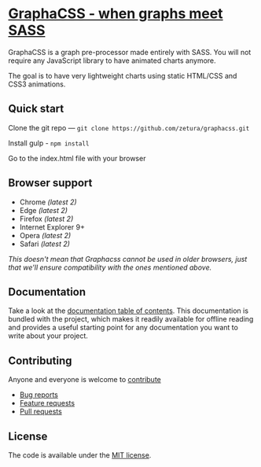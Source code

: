 # [GraphaCSS - when graphs meet SASS](https://github.com/zetura/graphacss)

GraphaCSS is a graph pre-processor made entirely with SASS. You will not require any JavaScript library
to have animated charts anymore.

The goal is to have very lightweight charts using static HTML/CSS and CSS3 animations.

## Quick start

Clone the git repo — `git clone
                      https://github.com/zetura/graphacss.git`

Install gulp - `npm install`

Go to the index.html file with your browser

## Browser support

* Chrome *(latest 2)*
* Edge *(latest 2)*
* Firefox *(latest 2)*
* Internet Explorer 9+
* Opera *(latest 2)*
* Safari *(latest 2)*

*This doesn't mean that Graphacss cannot be used in older browsers,
just that we'll ensure compatibility with the ones mentioned above.*


## Documentation

Take a look at the [documentation table of contents](dist/doc/TOC.md).
This documentation is bundled with the project, which makes it readily
available for offline reading and provides a useful starting point for
any documentation you want to write about your project.


## Contributing

Anyone and everyone is welcome to [contribute](CONTRIBUTING.md)

* [Bug reports](CONTRIBUTING.md#bugs)
* [Feature requests](CONTRIBUTING.md#features)
* [Pull requests](CONTRIBUTING.md#pull-requests)


## License

The code is available under the [MIT license](LICENSE.txt).
